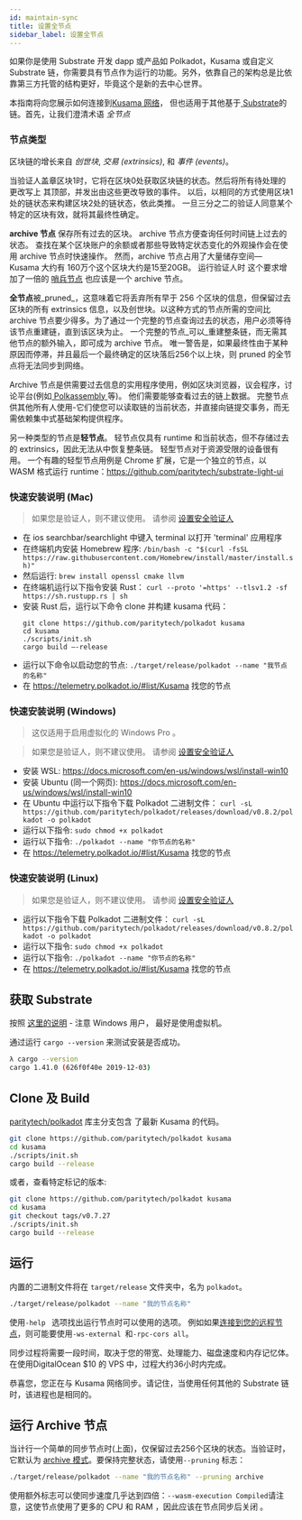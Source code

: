 ```yaml
---
id: maintain-sync
title: 设置全节点
sidebar_label: 设置全节点
---
```


如果你是使用 Substrate 开发 dapp 或产品如 Polkadot，Kusama 或自定义 Substrate 链，你需要具有节点作为运行的功能。另外，依靠自己的架构总是比依靠第三方托管的结构更好，毕竟这个是新的去中心世界。

本指南将向您展示如何连接到[Kusama 网络](https://kusama.network)， 但也适用于其他基于[ Substrate](https://substrate.dev/docs/zh-CN/knowledgebase/learn-substrate/)的链。首先，让我们澄清术语 _全节点_

### 节点类型

区块链的增长来自 _创世块_, _交易 (extrinsics)_, 和 _事件 (events)_。

当验证人盖章区块1时，它将在区块0处获取区块链的状态。然后将所有待处理的更改写上 其顶部，并发出由这些更改导致的事件。 以后，以相同的方式使用区块1处的链状态来构建区块2处的链状态，依此类推。 一旦三分之二的验证人同意某个特定的区块有效，就将其最终性确定。

**archive 节点** 保存所有过去的区块。 archive 节点方便查询任何时间链上过去的状态。 查找在某个区块账户的余额或者那些导致特定状态变化的外观操作会在使用 archive 节点时快速操作。 然而，archive 节点占用了大量储存空间― Kusama 大约有 160万个这个区块大约是15至20GB。 运行验证人时 这个要求增加了一倍的 [哨兵节点](maintain-guides-how-to-setup-sentry-node) 也应该是一个 archive 节点。

**全节点**被_pruned_，这意味着它将丢弃所有早于 256 个区块的信息，但保留过去区块的所有 extrinsics 信息，以及创世块。以这种方式的节点所需的空间比 archive 节点要少得多。为了通过一个完整的节点查询过去的状态，用户必须等待该节点重建链，直到该区块为止。 一个完整的节点_可以_重建整条链，而无需其他节点的额外输入，即可成为 archive 节点。 唯一警告是，如果最终性由于某种原因而停滞，并且最后一个最终确定的区块落后256个以上块，则 pruned 的全节点将无法同步到网络。

Archive 节点是供需要过去信息的实用程序使用，例如区块浏览器，议会程序，讨论平台(例如[ Polkassembly ](https://polkassembly.io)等)。 他们需要能够查看过去的链上数据。 完整节点供其他所有人使用-它们使您可以读取链的当前状态，并直接向链提交事务，而无需依赖集中式基础架构提供程序。

另一种类型的节点是**轻节点**。 轻节点仅具有 runtime 和当前状态，但不存储过去的 extrinsics，因此无法从中恢复整条链。 轻型节点对于资源受限的设备很有用。 一个有趣的轻型节点用例是 Chrome 扩展，它是一个独立的节点，以 WASM 格式运行 runtime：https://github.com/paritytech/substrate-light-ui

### 快速安装说明 (Mac)

> 如果您是验证人，则不建议使用。 请参阅 [设置安全验证人](maintain-guides-secure-validator)

- 在 ios searchbar/searchlight 中键入 terminal 以打开 'terminal' 应用程序
- 在终端机内安装 Homebrew 程序: `/bin/bash -c "$(curl -fsSL https://raw.githubusercontent.com/Homebrew/install/master/install.sh)"`
- 然后运行: `brew install openssl cmake llvm`
- 在终端机运行以下指令安装 Rust： `curl --proto '=https' --tlsv1.2 -sf https://sh.rustupp.rs | sh`
- 安装 Rust 后，运行以下命令 clone 并构建 kusama 代码：
  ```
  git clone https://github.com/paritytech/polkadot kusama
  cd kusama
  ./scripts/init.sh
  cargo build –-release
  ```
- 运行以下命令以启动您的节点: `./target/release/polkadot --name "我节点的名称" `
- 在 https://telemetry.polkadot.io/#list/Kusama 找您的节点

### 快速安装说明 (Windows)

> 这仅适用于启用虚拟化的 Windows Pro 。

> 如果您是验证人，则不建议使用。 请参阅 [设置安全验证人](maintain-guides-secure-validator)

- 安装 WSL: https://docs.microsoft.com/en-us/windows/wsl/install-win10
- 安装 Ubuntu (同一个网页): https://docs.microsoft.com/en-us/windows/wsl/install-win10
- 在 Ubuntu 中运行以下指令下载 Polkadot 二进制文件： `curl -sL https://github.com/paritytech/polkadot/releases/download/v0.8.2/polkadot -o polkadot`
- 运行以下指令: `sudo chmod +x polkadot`
- 运行以下指令: `./polkadot --name "你节点的名称"`
- 在 https://telemetry.polkadot.io/#list/Kusama 找您的节点

### 快速安装说明 (Linux)

> 如果您是验证人，则不建议使用。 请参阅 [设置安全验证人](maintain-guides-secure-validator)

- 运行以下指令下载 Polkadot 二进制文件： `curl -sL https://github.com/paritytech/polkadot/releases/download/v0.8.2/polkadot -o polkadot`
- 运行以下指令: `sudo chmod +x polkadot`
- 运行以下指令: `./polkadot --name "你节点的名称"`
- 在 https://telemetry.polkadot.io/#list/Kusama 找您的节点

## 获取 Substrate

按照 [这里的说明](https://substrate.dev/docs/en/knowledgebase/getting-started) - 注意 Windows 用户， 最好是使用虚拟机。

通过运行 `cargo --version` 来测试安装是否成功。

```bash
λ cargo --version
cargo 1.41.0 (626f0f40e 2019-12-03)
```

## Clone 及 Build

[paritytech/polkadot](https://github.com/paritytech/polkadot) 库主分支包含 了最新 Kusama 的代码。

```bash
git clone https://github.com/paritytech/polkadot kusama
cd kusama
./scripts/init.sh
cargo build --release
```

或者，查看特定标记的版本:

```bash
git clone https://github.com/paritytech/polkadot kusama
cd kusama
git checkout tags/v0.7.27
./scripts/init.sh
cargo build --release
```

## 运行

内置的二进制文件将在 `target/release` 文件夹中，名为 `polkadot`。

```bash
./target/release/polkadot --name "我的节点名称"
```

使用`-help ` 选项找出运行节点时可以使用的选项。 例如如果[连接到您的远程节点](maintain-wss)，则可能要使用`-ws-external `和`-rpc-cors all`。

同步过程将需要一段时间，取决于您的带宽、处理能力、磁盘速度和内存记忆体。 在使用DigitalOcean $10 的 VPS 中，过程大约36小时内完成。

恭喜您，您正在与 Kusama 网络同步。请记住，当使用任何其他的 Substrate 链时，该进程也是相同的。

## 运行 Archive 节点

当计行一个简单的同步节点时(上面)，仅保留过去256个区块的状态。当验证时，它默认为 [archive 模式](#types-of-nodes)。要保持完整状态，请使用`--pruning` 标志：

```bash
./target/release/polkadot --name "我的节点名称" --pruning archive
```

使用额外标志可以使同步速度几乎达到四倍：`--wasm-execution Compiled`请注意，这使节点使用了更多的 CPU 和 RAM ，因此应该在节点同步后关闭 。
